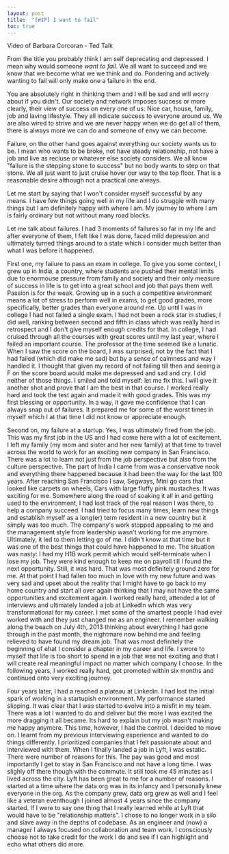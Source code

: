 ```yaml
---
layout: post
title:  "[WIP] I want to fail"
toc: true
---
```


<INSERT> Video of Barbara Corcoran - Ted Talk

From the title you probably think I am self deprecating and depressed. I mean why would someone *want to fail*. We all want to succeed and we know that we become what we we think and do. Pondering and actively wanting to fail will only make one a failure in the end.

You are absolutely right in thinking them and I will be sad and will worry about if you didn't. Our society and network imposes success or more clearly, their view of success on every one of us: Nice car, house, family, job and laving lifestyle. They all indicate success to everyone around us. We are also wired to strive and we are never happy when we do get all of them, there is always more we can do and someone of envy we can become.

Failure, on the other hand goes against everything our society wants us to be. I mean who wants to be broke, not have steady relationship, not have a job and live as recluse or whatever else society considers. We all know "failure is the stepping stone to success" but no body wants to step on that stone. We all just want to just cruise hover our way to the top floor. That is a reasonable desire although not a practical one always.

Let me start by saying that I won't consider myself successful by any means. I have few things going well in my life and I do struggle with many things but I am definitely happy with where I am. My journey to where I am is fairly ordinary but not without many road blocks.

Let me talk about failures. I had 3 moments of failures so far in my life and after everyone of them, I felt like I was done, faced mild depression and ultimately turned things around to a state which I consider much better than what I was before it happened.

First one, my failure to pass an exam in college. To give you some context, I grew up in India, a country, where students are pushed their mental limits due to enormouse pressure from family and society and their only  measure of success in life is to get into a great school and job that pays them well. Passion is for the weak. Growing up in a such a competitive environment means a lot of stress to perform well in exams, to get good grades, more specifically, better grades than everyone around me. Up until I was in college I had not failed a single exam. I had not been a rock star in studies, I did well, ranking between second and fifth in class which was really hard in retrospect and I don't give myself enough credits for that. In college, I had cruised through all  the courses with great scores until my last year, where I failed an important course. The professor at the time seemed like a lunatic. When I saw the score on the board, I was surprised, not by the fact that I had failed (which did make me sad) but by a sense of calmness and way I handled it. I thought that given my record of not failing till then and seeing a F on the score board would make me depressed and sad and cry. I did neither of those things. I smiled and told myself: let me fix this. I will give it another shot and prove that I am the best in that course. I worked really hard and took the test again and made it with good grades. This was my first blessing or opportunity. 
In a way, it gave me confidence that I can always snap out of failures. It prepared me for some of the worst times in myself which I at that time I did not know or appreciate enough.

Second on, my failure at a startup. Yes, I was ultimately fired from the job. This was my first job in the US and I had come here with a lot of excitement. I left my family (my mom and sister and her new family) at that time to travel across the world to work for an exciting new company in San Francisco. There was a lot to learn not just from the job perspective but also from the culture perspective. The part of India I came from was a conservative nook and everything there happened because it had been the way for the last 100 years. After reaching San Francisco I saw, Segways, Mini go cars that looked like carpets on wheels, Cars with large fluffy pink mustaches. It was exciting for me. Somewhere along the road of soaking it all in and getting used to the environment, I had lost track of the real reason I was there, to help a company succeed. I had tried to focus many times, learn new things and establish myself as a long(er) term resident in a new country but it simply was too much. The company's work stopped appealing to me and the management style from leadership wasn't working for me anymore. Ultimately, it led to them letting go of me. I didn't know at that time but it was one of the best things that could have happened to me. The situation was nasty: I had my H1B work permit which would self-terminate when I lose my job. They were kind enough to keep me on payroll till I found the next opportunity. Still, it was hard. That was most definitely ground zero for me. At that point I had fallen too much in love with my new future and was very sad and upset about the reality that I might have to go back to my home country and start all over again thinking that I may not have the same opportunities and excitement again. I worked really hard, attended a lot of interviews and ultimately landed a job at LinkedIn which was very transformational for my career. I met some of the smartest people I had ever worked with and they just changed me as an engineer.
I remember walking along the beach on July 4th, 2013 thinking about everything I had gone through in the past month, the nightmare now behind me and feeling relieved to have found my dream job. That was most definitely the beginning of ehat I consider a chapter in my career and life. I swore to myself that life is too short to spend in a job that was not exciting and that I will create real meaningful impact no matter which company I choose. In the following years, I worked really hard, got promoted within six months and continued onto very exciting journey.

Four years later, I had a reached a plateau at Linkedin. I had lost the initial spark of working in a startupish environment. My performance started slipping. It was clear that I was started to evolve into a misfit in my team. There was a lot I wanted to do and deliver but the more I was excited the more dragging it all became. Its hard to explain but my job wasn't making me happy anymore. This time, however, I had the control. I decided to move on. I learnt from my previous interviewing experience and wanted to do things differently. I prioritized companies that I felt passionate about and interviewed with them. When I finally landed a job in Lyft, I was estatic. There were number of reasons for this. The pay was good and most importantly I get to stay in San Francisco and not have a long time. I was slighly off there though with the commute. It still took me 45 minutes as I lived across the city. Lyft has been great to me for a number of reasons. I started at a time where the data org was in its infancy and I personally knew everyone in the org. As the company grew, data org grew as well and I feel like a veteran eventhough I joined almost 4 years since the company started. If I were to say one thing that I really learned while at Lyft that would have to be "relationship matters". I chose to no longer work in a silo and slave away in the depths of codebase. As an engineer and (now) a manager I always focused on collaboration and team work. I consciously choose not to take credit for the work I do and see if I can highlight and echo what others did more. 
